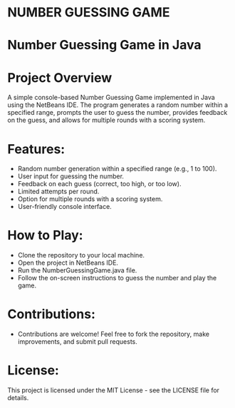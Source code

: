 # NUMBER GUESSING GAME

# Number Guessing Game in Java
# Project Overview
A simple console-based Number Guessing Game implemented in Java using the NetBeans IDE. The program generates a random number within a specified range, prompts the user to guess the number, provides feedback on the guess, and allows for multiple rounds with a scoring system.

# Features:
* Random number generation within a specified range (e.g., 1 to 100).
* User input for guessing the number.
* Feedback on each guess (correct, too high, or too low).
* Limited attempts per round.
* Option for multiple rounds with a scoring system.
* User-friendly console interface.
  
# How to Play:
* Clone the repository to your local machine.
* Open the project in NetBeans IDE.
* Run the NumberGuessingGame.java file.
* Follow the on-screen instructions to guess the number and play the game.

# Contributions:
* Contributions are welcome! Feel free to fork the repository, make improvements, and submit pull requests.

# License:

This project is licensed under the MIT License - see the LICENSE file for details.

